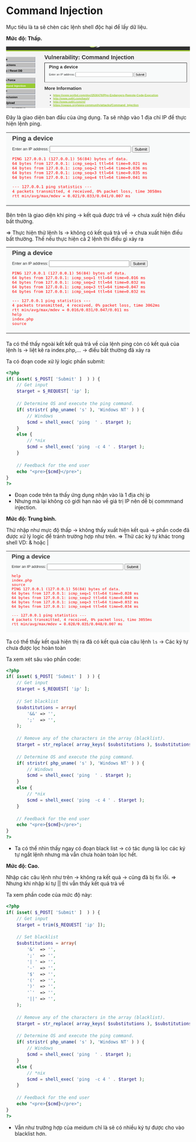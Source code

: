 # Command Injection

Mục tiêu là ta sẽ chèn các lệnh shell độc hại để lấy dữ liệu.

**Mức độ: Thấp.**

![alt text](image.png)

Đây là giao diện ban đầu của ứng dụng. Ta sẽ nhập vào 1 địa chỉ IP để thực hiện lệnh ping.

![alt text](image-1.png)

Bên trên là giao diện khi ping -> kết quả được trả về -> chưa xuất hiện điều bất thường.

=> Thực hiện thử lệnh ls -> không có kết quả trả về -> chưa xuất hiện điều bất thường. Thế nếu thực hiện cả 2 lệnh thì điều gì xảy ra

![alt text](image-2.png)

Ta có thể thấy ngoài kết kết quả trả về của lệnh ping còn có kết quả của lệnh ls -> liệt kê ra index.php,... -> điều bất thường đã xảy ra

Ta có đoạn code xử lý logic phần submit:

```PHP
<?php
if( isset( $_POST[ 'Submit' ]  ) ) {
    // Get input
    $target = $_REQUEST[ 'ip' ];

    // Determine OS and execute the ping command.
    if( stristr( php_uname( 's' ), 'Windows NT' ) ) {
        // Windows
        $cmd = shell_exec( 'ping  ' . $target );
    }
    else {
        // *nix
        $cmd = shell_exec( 'ping  -c 4 ' . $target );
    }

    // Feedback for the end user
    echo "<pre>{$cmd}</pre>";
}
?>
```

- Đoạn code trên ta thấy ứng dụng nhận vào là 1 địa chị ip
- Nhưng mà lại không có giới hạn nào về giá trị IP nên dễ bị commmand injection.

**Mức độ: Trung bình.**

Thử nhập như mực độ thấp -> không thấy xuất hiện kết quả -> phần code đã được xử lý logic để tránh trường hợp như trên.
=> Thử các ký tự khác trong shell VD: & hoặc |

![alt text](image-3.png)

Ta có thể thấy kết quả hiện thị ra đã có kết quả của câu lệnh ```ls``` -> Các ký tự chưa được lọc hoàn toàn

Ta xem xét sâu vào phần code:
```PHP
<?php
if( isset( $_POST[ 'Submit' ]  ) ) {
    // Get input
    $target = $_REQUEST[ 'ip' ];

    // Set blacklist
    $substitutions = array(
        '&&' => '',
        ';'  => '',
    );

    // Remove any of the characters in the array (blacklist).
    $target = str_replace( array_keys( $substitutions ), $substitutions, $target );

    // Determine OS and execute the ping command.
    if( stristr( php_uname( 's' ), 'Windows NT' ) ) {
        // Windows
        $cmd = shell_exec( 'ping  ' . $target );
    }
    else {
        // *nix
        $cmd = shell_exec( 'ping  -c 4 ' . $target );
    }

    // Feedback for the end user
    echo "<pre>{$cmd}</pre>";
}
?>
```

- Ta có thể nhìn thấy ngay có đoạn black list -> có tác dụng là lọc các ký tự ngắt lệnh nhưng mà vẫn chưa hoàn toàn lọc hết.

**Mức độ: Cao.**

Nhập các câu lệnh như trên -> không ra kết quả -> cũng đã bị fix lỗi.
=> Nhưng khi nhập kí tự || thì vẫn thấy kết quả trả về

Ta xem phần code của mức độ này:

```PHP
<?php
if( isset( $_POST[ 'Submit' ]  ) ) {
    // Get input
    $target = trim($_REQUEST[ 'ip' ]);

    // Set blacklist
    $substitutions = array(
        '&'  => '',
        ';'  => '',
        '| ' => '',
        '-'  => '',
        '$'  => '',
        '('  => '',
        ')'  => '',
        '`'  => '',
        '||' => '',
    );

    // Remove any of the characters in the array (blacklist).
    $target = str_replace( array_keys( $substitutions ), $substitutions, $target );

    // Determine OS and execute the ping command.
    if( stristr( php_uname( 's' ), 'Windows NT' ) ) {
        // Windows
        $cmd = shell_exec( 'ping  ' . $target );
    }
    else {
        // *nix
        $cmd = shell_exec( 'ping  -c 4 ' . $target );
    }

    // Feedback for the end user
    echo "<pre>{$cmd}</pre>";
}
?>
```

- Vẫn như trường hợp của meidum chỉ là sẽ có nhiều ký tự được cho vào blacklist hơn.